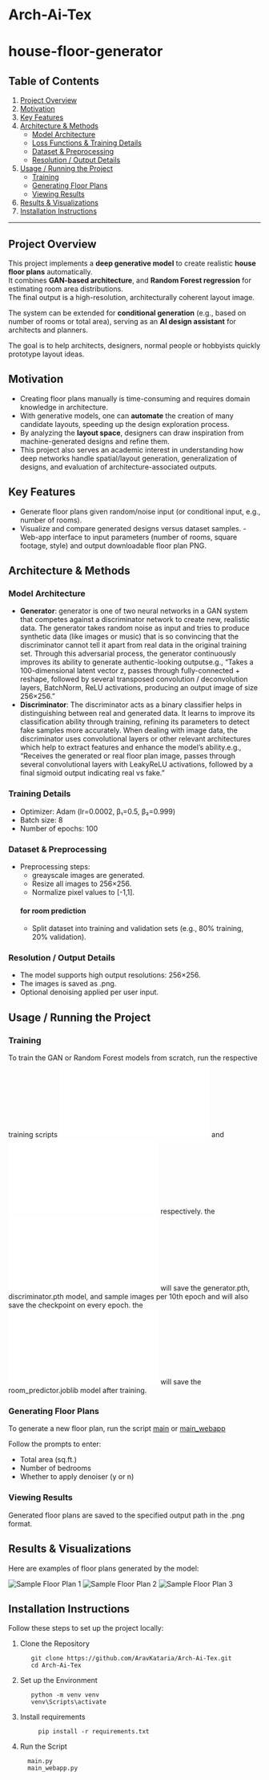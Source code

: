 # Arch-Ai-Tex

# house-floor-generator


## Table of Contents  
1. [Project Overview](#project-overview)  
2. [Motivation](#motivation)  
3. [Key Features](#key-features)  
4. [Architecture & Methods](#architecture--methods)  
   - [Model Architecture](#model-architecture)  
   - [Loss Functions & Training Details](#loss-functions--training-details)  
   - [Dataset & Preprocessing](#dataset--preprocessing)  
   - [Resolution / Output Details](#resolution--output-details)
5. [Usage / Running the Project](#usage--running-the-project)  
   - [Training](#training)  
   - [Generating Floor Plans](#generating-floor-plans)  
   - [Viewing Results](#viewing-results)  
6.  [Results & Visualizations](#results--visualizations)
7.  [Installation Instructions](#installation-instructions)
---

## Project Overview  
This project implements a **deep generative model** to create realistic **house floor plans** automatically.  
It combines **GAN-based architecture**, and **Random Forest regression** for estimating room area distributions.  
The final output is a high-resolution, architecturally coherent layout image.

The system can be extended for **conditional generation** (e.g., based on number of rooms or total area), serving as an **AI design assistant** for architects and planners.

The goal is to help architects, designers, normal people or hobbyists quickly prototype layout ideas.

## Motivation  
- Creating floor plans manually is time-consuming and requires domain knowledge in architecture.  
- With generative models, one can **automate** the creation of many candidate layouts, speeding up the design exploration process.  
- By analyzing the **layout space**, designers can draw inspiration from machine-generated designs and refine them.  
- This project also serves an academic interest in understanding how deep networks handle spatial/layout generation, generalization of designs, and evaluation of architecture-associated outputs.

## Key Features  
- Generate floor plans given random/noise input (or conditional input, e.g., number of rooms).
- Visualize and compare generated designs versus dataset samples. - Web-app interface to input parameters (number of rooms, square footage, style) and output downloadable floor plan PNG.

## Architecture & Methods  

### Model Architecture  
- **Generator**:
  generator is one of two neural networks in a GAN system that competes against a discriminator network to create new, realistic data. The generator takes random noise as input and tries to produce synthetic data (like images or music) that is so convincing that the discriminator cannot tell it apart from real data in the original training set. Through this adversarial process, the generator continuously improves its ability to generate authentic-looking outputse.g., “Takes a 100-dimensional latent vector z, passes through fully-connected + reshape, followed by several transposed convolution / deconvolution layers, BatchNorm, ReLU activations, producing an output image of size 256×256.”  
- **Discriminator**:
  The discriminator acts as a binary classifier helps in distinguishing between real and generated data. It learns to improve its classification ability through training, refining its parameters to detect fake samples more accurately. When dealing with image data, the discriminator uses convolutional layers or other relevant architectures which help to extract features and enhance the model’s ability.e.g., “Receives the generated or real floor plan image, passes through several convolutional layers with LeakyReLU activations, followed by a final sigmoid output indicating real vs fake.”  

### Training Details  

- Optimizer: Adam (lr=0.0002, β₁=0.5, β₂=0.999)
- Batch size: 8  
- Number of epochs: 100

### Dataset & Preprocessing  
- Preprocessing steps:  
  - greayscale images are generated.  
  - Resize all images to 256×256.  
  - Normalize pixel values to [-1,1].
  #### for room prediction
  - Split dataset into training and validation sets (e.g., 80% training, 20% validation).

### Resolution / Output Details  
- The model supports high output resolutions: 256×256.  
- The images is saved as .png.
- Optional denoising applied per user input.

## Usage / Running the Project
### Training

To train the GAN or Random Forest models from scratch, run the respective training scripts ![floor_generater](floor_generater.py) and ![room_predictor](room_predictor.py) respectively. 
the ![floor_generater](floor_generater.py) will save the generator.pth, discriminator.pth model, and sample images per 10th epoch and will also save the checkpoint on every epoch.
the ![room_predictor](room_predictor.py) will save the room_predictor.joblib model after training.

### Generating Floor Plans

To generate a new floor plan, run the script [main](main.py) or [main_webapp](main_webapp.py)

Follow the prompts to enter:
- Total area (sq.ft.)
- Number of bedrooms
- Whether to apply denoiser (y or n)

### Viewing Results
Generated floor plans are saved to the specified output path in the .png format.

## Results & Visualizations
Here are examples of floor plans generated by the model:

![Sample Floor Plan 1](sample/sample1.png)
![Sample Floor Plan 2](sample/sample2.png)
![Sample Floor Plan 3](sample/sample3.png)

## Installation Instructions
Follow these steps to set up the project locally:

1. Clone the Repository
   
          git clone https://github.com/AravKataria/Arch-Ai-Tex.git
          cd Arch-Ai-Tex
2. Set up the Environment
   
          python -m venv venv
          venv\Scripts\activate
3. Install requirements

            pip install -r requirements.txt
4. Run the Script
   
         main.py
         main_webapp.py
   
